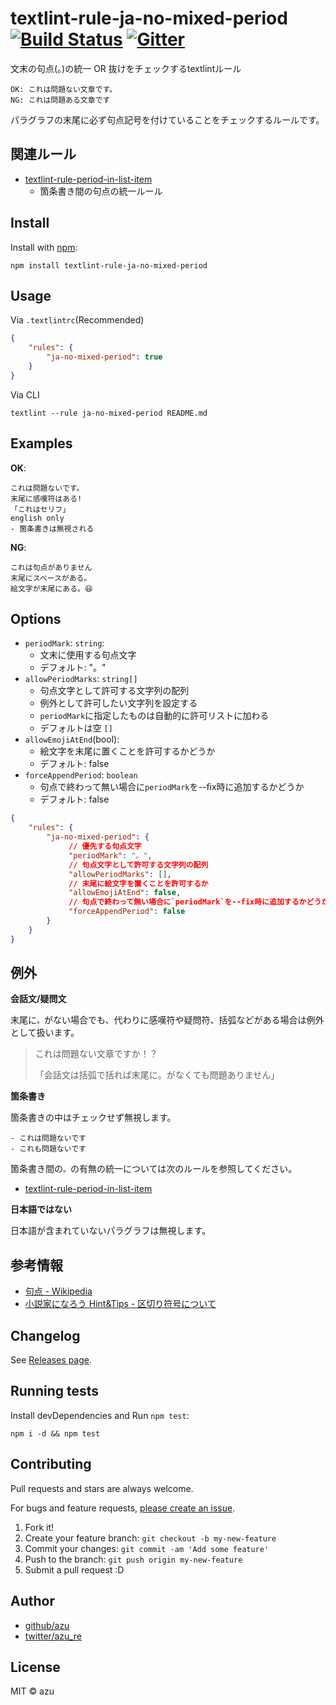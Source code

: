 # textlint-rule-ja-no-mixed-period [![Build Status](https://travis-ci.org/textlint-ja/textlint-rule-ja-no-mixed-period.svg?branch=master)](https://travis-ci.org/textlint-ja/textlint-rule-ja-no-mixed-period) [![Gitter](https://badges.gitter.im/textlint-ja/textlint-ja.svg)](https://gitter.im/textlint-ja/textlint-ja?utm_source=badge&utm_medium=badge&utm_campaign=pr-badge)


文末の句点(。)の統一 OR 抜けをチェックするtextlintルール

```
OK: これは問題ない文章です。
NG: これは問題ある文章です
```
パラグラフの末尾に必ず句点記号を付けていることをチェックするルールです。


## 関連ルール

- [textlint-rule-period-in-list-item](https://github.com/azu/textlint-rule-period-in-list-item "textlint-rule-period-in-list-item")
    - 箇条書き間の句点の統一ルール

## Install

Install with [npm](https://www.npmjs.com/):

    npm install textlint-rule-ja-no-mixed-period

## Usage

Via `.textlintrc`(Recommended)

```json
{
    "rules": {
        "ja-no-mixed-period": true
    }
}
```

Via CLI

```
textlint --rule ja-no-mixed-period README.md
```

## Examples

**OK**:

```
これは問題ないです。
末尾に感嘆符はある!
「これはセリフ」
english only
- 箇条書きは無視される
```

**NG**:

```
これは句点がありません
末尾にスペースがある。           
絵文字が末尾にある。😆
```

## Options

- `periodMark`: `string`:
    - 文末に使用する句点文字
    - デフォルト: "。"
- `allowPeriodMarks`: `string[]`
    - 句点文字として許可する文字列の配列
    - 例外として許可したい文字列を設定する
    - `periodMark`に指定したものは自動的に許可リストに加わる
    - デフォルトは空 `[]`
- `allowEmojiAtEnd`(bool):
    - 絵文字を末尾に置くことを許可するかどうか
    - デフォルト: false
- `forceAppendPeriod`: `boolean`
    - 句点で終わって無い場合に`periodMark`を--fix時に追加するかどうか
    - デフォルト: false

```json
{
    "rules": {
        "ja-no-mixed-period": {
             // 優先する句点文字
             "periodMark": "。",
             // 句点文字として許可する文字列の配列
             "allowPeriodMarks": [],
             // 末尾に絵文字を置くことを許可するか
             "allowEmojiAtEnd": false,
             // 句点で終わって無い場合に`periodMark`を--fix時に追加するかどうか
             "forceAppendPeriod": false
        }
    }
}
```

## 例外


**会話文/疑問文**

末尾に`。`がない場合でも、代わりに感嘆符や疑問符、括弧などがある場合は例外として扱います。

> これは問題ない文章ですか！？
>
> 「会話文は括弧で括れば末尾に。がなくても問題ありません」

**箇条書き**

箇条書きの中はチェックせず無視します。

```
- これは問題ないです
- これも問題ないです
```


箇条書き間の`。`の有無の統一については次のルールを参照してください。

- [textlint-rule-period-in-list-item](https://github.com/azu/textlint-rule-period-in-list-item "textlint-rule-period-in-list-item")

**日本語ではない**

日本語が含まれていないパラグラフは無視します。

## 参考情報

- [句点 - Wikipedia](https://ja.wikipedia.org/wiki/%E5%8F%A5%E7%82%B9 "句点 - Wikipedia")
- [小説家になろう Hint&Tips - 区切り符号について](http://ncode.syosetu.com/n8977bb/12/ "小説家になろう Hint&amp;Tips - 区切り符号について")

## Changelog

See [Releases page](https://github.com/textlint-ja/textlint-rule-ja-no-mixed-period/releases).

## Running tests

Install devDependencies and Run `npm test`:

    npm i -d && npm test

## Contributing

Pull requests and stars are always welcome.

For bugs and feature requests, [please create an issue](https://github.com/textlint-ja/textlint-rule-ja-no-mixed-period/issues).

1. Fork it!
2. Create your feature branch: `git checkout -b my-new-feature`
3. Commit your changes: `git commit -am 'Add some feature'`
4. Push to the branch: `git push origin my-new-feature`
5. Submit a pull request :D

## Author

- [github/azu](https://github.com/azu)
- [twitter/azu_re](https://twitter.com/azu_re)

## License

MIT © azu
